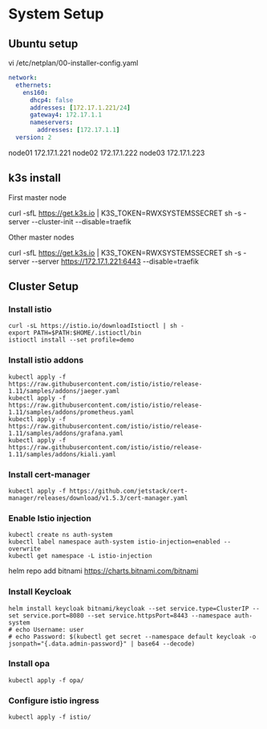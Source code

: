 # System Setup

## Ubuntu setup

vi /etc/netplan/00-installer-config.yaml

```yaml
network:
  ethernets:
    ens160:
      dhcp4: false
      addresses: [172.17.1.221/24]
      gateway4: 172.17.1.1
      nameservers:
        addresses: [172.17.1.1]
  version: 2
```

node01 172.17.1.221
node02 172.17.1.222
node03 172.17.1.223

## k3s install

First master node

curl -sfL https://get.k3s.io | K3S_TOKEN=RWXSYSTEMSSECRET sh -s - server --cluster-init --disable=traefik

Other master nodes

curl -sfL https://get.k3s.io | K3S_TOKEN=RWXSYSTEMSSECRET sh -s - server --server https://172.17.1.221:6443 --disable=traefik

## Cluster Setup

### Install istio

```shell
curl -sL https://istio.io/downloadIstioctl | sh -
export PATH=$PATH:$HOME/.istioctl/bin
istioctl install --set profile=demo
```

### Install istio addons

```shell
kubectl apply -f https://raw.githubusercontent.com/istio/istio/release-1.11/samples/addons/jaeger.yaml
kubectl apply -f https://raw.githubusercontent.com/istio/istio/release-1.11/samples/addons/prometheus.yaml
kubectl apply -f https://raw.githubusercontent.com/istio/istio/release-1.11/samples/addons/grafana.yaml
kubectl apply -f https://raw.githubusercontent.com/istio/istio/release-1.11/samples/addons/kiali.yaml
```

### Install cert-manager

```shell
kubectl apply -f https://github.com/jetstack/cert-manager/releases/download/v1.5.3/cert-manager.yaml
```

### Enable Istio injection

```shell
kubectl create ns auth-system
kubectl label namespace auth-system istio-injection=enabled --overwrite
kubectl get namespace -L istio-injection
```

helm repo add bitnami https://charts.bitnami.com/bitnami

### Install Keycloak

```shell
helm install keycloak bitnami/keycloak --set service.type=ClusterIP --set service.port=8080 --set service.httpsPort=8443 --namespace auth-system
# echo Username: user
# echo Password: $(kubectl get secret --namespace default keycloak -o jsonpath="{.data.admin-password}" | base64 --decode)
```

### Install opa

```shell
kubectl apply -f opa/
```

### Configure istio ingress

```shell
kubectl apply -f istio/
```
